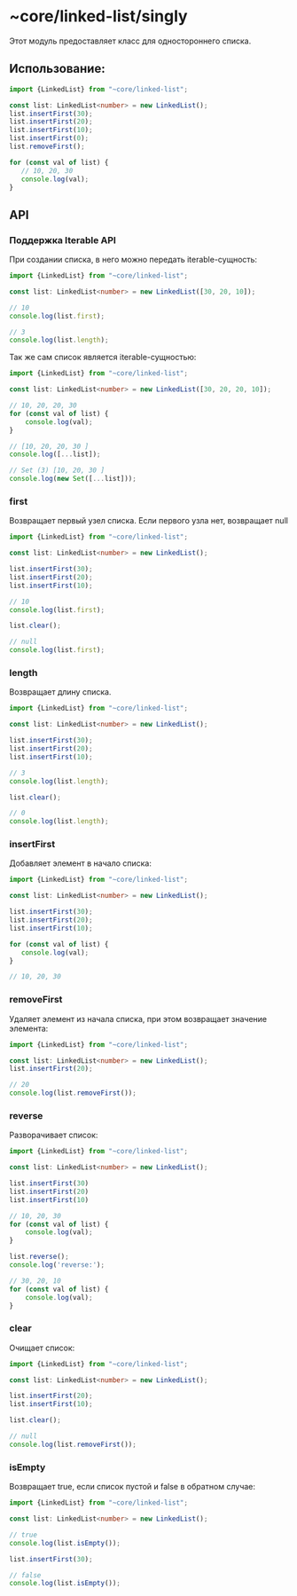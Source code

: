 # ~core/linked-list/singly

Этот модуль предоставляет класс для одностороннего списка.

## Использование:

```typescript
import {LinkedList} from "~core/linked-list";

const list: LinkedList<number> = new LinkedList();
list.insertFirst(30);
list.insertFirst(20);
list.insertFirst(10);
list.insertFirst(0);
list.removeFirst();

for (const val of list) {
   // 10, 20, 30
   console.log(val);
}
```

## API

### Поддержка Iterable API

При создании списка, в него можно передать iterable-сущность:

```typescript
import {LinkedList} from "~core/linked-list";

const list: LinkedList<number> = new LinkedList([30, 20, 10]);

// 10
console.log(list.first);

// 3
console.log(list.length);
```

Так же сам список является iterable-сущностью:

```typescript
import {LinkedList} from "~core/linked-list";

const list: LinkedList<number> = new LinkedList([30, 20, 20, 10]);

// 10, 20, 20, 30
for (const val of list) {
	console.log(val);
}

// [10, 20, 20, 30 ]
console.log([...list]);

// Set (3) [10, 20, 30 ]
console.log(new Set([...list]));
```

### first

Возвращает первый узел списка. Если первого узла нет, возвращает null

```typescript
import {LinkedList} from "~core/linked-list";

const list: LinkedList<number> = new LinkedList();

list.insertFirst(30);
list.insertFirst(20);
list.insertFirst(10);

// 10
console.log(list.first);

list.clear();

// null
console.log(list.first);
```

### length

Возвращает длину списка.

```typescript
import {LinkedList} from "~core/linked-list";

const list: LinkedList<number> = new LinkedList();

list.insertFirst(30);
list.insertFirst(20);
list.insertFirst(10);

// 3
console.log(list.length);

list.clear();

// 0
console.log(list.length);
```

### insertFirst

Добавляет элемент в начало списка:

```typescript
import {LinkedList} from "~core/linked-list";

const list: LinkedList<number> = new LinkedList();

list.insertFirst(30);
list.insertFirst(20);
list.insertFirst(10);

for (const val of list) {
   console.log(val);
}

// 10, 20, 30
```

### removeFirst

Удаляет элемент из начала списка, при этом возвращает значение элемента:

```typescript
import {LinkedList} from "~core/linked-list";

const list: LinkedList<number> = new LinkedList();
list.insertFirst(20);

// 20
console.log(list.removeFirst());
```

### reverse

Разворачивает список:

```typescript
import {LinkedList} from "~core/linked-list";

const list: LinkedList<number> = new LinkedList();

list.insertFirst(30)
list.insertFirst(20)
list.insertFirst(10)

// 10, 20, 30
for (const val of list) {
	console.log(val);
}

list.reverse();
console.log('reverse:');

// 30, 20, 10
for (const val of list) {
	console.log(val);
}
```

### clear

Очищает список:

```typescript
import {LinkedList} from "~core/linked-list";

const list: LinkedList<number> = new LinkedList();

list.insertFirst(20);
list.insertFirst(10);

list.clear();

// null
console.log(list.removeFirst());
```

### isEmpty

Возвращает true, если список пустой и false в обратном случае:

```typescript
import {LinkedList} from "~core/linked-list";

const list: LinkedList<number> = new LinkedList();

// true
console.log(list.isEmpty());

list.insertFirst(30);

// false
console.log(list.isEmpty());
```
